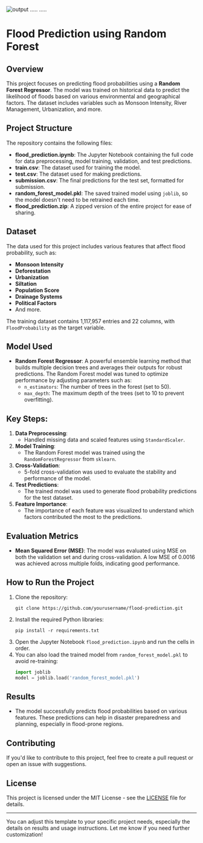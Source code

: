 ![output](https://github.com/user-attachments/assets/85c9c56d-1e0f-4a2d-9e2b-203388b3dcc9)
.....
.....


# Flood Prediction using Random Forest

## Overview
This project focuses on predicting flood probabilities using a **Random Forest Regressor**. The model was trained on historical data to predict the likelihood of floods based on various environmental and geographical factors. The dataset includes variables such as Monsoon Intensity, River Management, Urbanization, and more.

## Project Structure
The repository contains the following files:

- **flood_prediction.ipynb**: The Jupyter Notebook containing the full code for data preprocessing, model training, validation, and test predictions.
- **train.csv**: The dataset used for training the model.
- **test.csv**: The dataset used for making predictions.
- **submission.csv**: The final predictions for the test set, formatted for submission.
- **random_forest_model.pkl**: The saved trained model using `joblib`, so the model doesn't need to be retrained each time.
- **flood_prediction.zip**: A zipped version of the entire project for ease of sharing.
  
## Dataset
The data used for this project includes various features that affect flood probability, such as:
- **Monsoon Intensity**
- **Deforestation**
- **Urbanization**
- **Siltation**
- **Population Score**
- **Drainage Systems**
- **Political Factors**
- And more.

The training dataset contains 1,117,957 entries and 22 columns, with `FloodProbability` as the target variable.

## Model Used
- **Random Forest Regressor**: A powerful ensemble learning method that builds multiple decision trees and averages their outputs for robust predictions. The Random Forest model was tuned to optimize performance by adjusting parameters such as:
  - `n_estimators`: The number of trees in the forest (set to 50).
  - `max_depth`: The maximum depth of the trees (set to 10 to prevent overfitting).

## Key Steps:
1. **Data Preprocessing**:
   - Handled missing data and scaled features using `StandardScaler`.
2. **Model Training**:
   - The Random Forest model was trained using the `RandomForestRegressor` from `sklearn`.
3. **Cross-Validation**:
   - 5-fold cross-validation was used to evaluate the stability and performance of the model.
4. **Test Predictions**:
   - The trained model was used to generate flood probability predictions for the test dataset.
5. **Feature Importance**:
   - The importance of each feature was visualized to understand which factors contributed the most to the predictions.

## Evaluation Metrics
- **Mean Squared Error (MSE)**: The model was evaluated using MSE on both the validation set and during cross-validation. A low MSE of 0.0016 was achieved across multiple folds, indicating good performance.
  
## How to Run the Project
1. Clone the repository:
   ```
   git clone https://github.com/yourusername/flood-prediction.git
   ```
2. Install the required Python libraries:
   ```
   pip install -r requirements.txt
   ```
3. Open the Jupyter Notebook `flood_prediction.ipynb` and run the cells in order.
4. You can also load the trained model from `random_forest_model.pkl` to avoid re-training:
   ```python
   import joblib
   model = joblib.load('random_forest_model.pkl')
   ```

## Results
- The model successfully predicts flood probabilities based on various features. These predictions can help in disaster preparedness and planning, especially in flood-prone regions.

## Contributing
If you'd like to contribute to this project, feel free to create a pull request or open an issue with suggestions.

## License
This project is licensed under the MIT License - see the [LICENSE](LICENSE) file for details.

---

You can adjust this template to your specific project needs, especially the details on results and usage instructions. Let me know if you need further customization!
